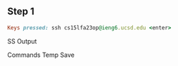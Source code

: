 ## Step 1
```ruby
Keys pressed: ssh cs15lfa23op@ieng6.ucsd.edu <enter>
```
SS Output


Commands Temp Save 

```ruby

```
